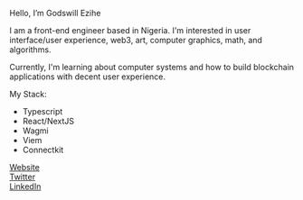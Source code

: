Hello, I’m Godswill Ezihe

I am a front-end engineer based in Nigeria. I'm interested in user interface/user experience, web3, art, computer graphics, math, and algorithms.

Currently, I'm learning about computer systems and how to build blockchain applications with decent user experience.


My Stack:
- Typescript
- React/NextJS
- Wagmi
- Viem
- Connectkit

[Website](https://gzk.vercel.app)<br/>
[Twitter](https://twitter.com/gzkdev)<br/>
[LinkedIn](https://linkedin.com/in/ezihe-godswill)<br/>
<!-- [Codepen](https://codepen.io/gzkdev) <br/> -->
